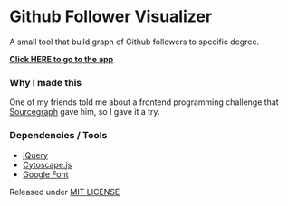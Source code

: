 # Github Follower Visualizer
A small tool that build graph of Github followers to specific degree.

**[Click HERE to go to the app](https://smiled0g.github.io/github-follower-visualizer)**

### Why I made this
One of my friends told me about a frontend programming challenge that [Sourcegraph](https://sourcegraph.com/) gave him, so I gave it a try.

### Dependencies / Tools
- [jQuery](https://jquery.com/)
- [Cytoscape.js](http://js.cytoscape.org/)
- [Google Font](https://fonts.google.com/)

Released under [MIT LICENSE](https://github.com/smiled0g/github-follower-visualizer/blob/master/LICENSE.md)
